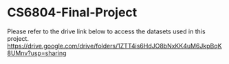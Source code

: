 # CS6804-Final-Project
Please refer to the drive link below to access the datasets used in this project.
https://drive.google.com/drive/folders/1ZTT4is6HdJO8bNxKK4uM6JkpBqK8UMnv?usp=sharing

